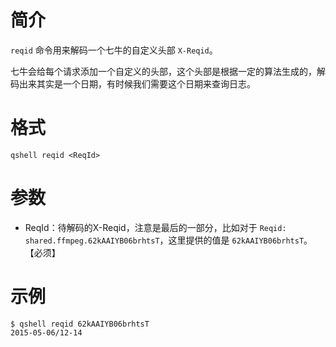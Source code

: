 # 简介
`reqid` 命令用来解码一个七牛的自定义头部 `X-Reqid`。

七牛会给每个请求添加一个自定义的头部，这个头部是根据一定的算法生成的，解码出来其实是一个日期，有时候我们需要这个日期来查询日志。

# 格式
```
qshell reqid <ReqId>
```

# 参数
- ReqId：待解码的X-Reqid，注意是最后的一部分，比如对于 `Reqid: shared.ffmpeg.62kAAIYB06brhtsT`，这里提供的值是 `62kAAIYB06brhtsT`。 【必须】

# 示例
```
$ qshell reqid 62kAAIYB06brhtsT
2015-05-06/12-14
```
